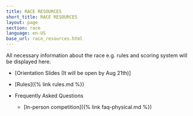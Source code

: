 ```yaml
---
title: RACE RESOURCES
short_title: RACE RESOURCES
layout: page
section: race
language: en-US
base_url: race_resources.html
---
```


All necessary information about the race e.g. rules and scoring system will be displayed here.

<!-- - [Orientation Slides (Nov 17 19:00 KST)](../static_data/KSTME2022_Orientation.pdf) -->
<!-- - [Orientation Slides (It will be open by May 25th)](../static_data/KSTME2022_Orientation.pdf) -->
- [Orientation Slides (It will be open by Aug 21th)]
- [Rules]({% link rules.md %})

- Frequently Asked Questions
  - [In-person competition]({% link faq-physical.md %})
